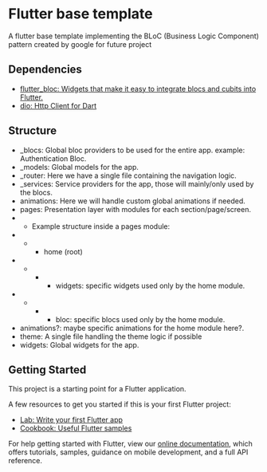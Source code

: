 # Flutter base template

A flutter base template implementing the BLoC (Business Logic Component) pattern created by google for future project

## Dependencies 
- [flutter_bloc: Widgets that make it easy to integrate blocs and cubits into Flutter.](https://pub.dev/packages/flutter_bloc)
- [dio: Http Client for Dart](https://pub.dev/packages/dio)

## Structure
+ _blocs: Global bloc providers to be used for the entire app. example: Authentication Bloc.
+ _models: Global models for the app.
+ _router: Here we have a single file containing the navigation logic.
+ _services: Service providers for the app, those will mainly/only used by the blocs.
+ animations: Here we will handle custom global animations if needed.
+ pages: Presentation layer with modules for each section/page/screen.
+ + Example structure inside a pages module:
+ + + home (root)
+ + + + widgets: specific widgets used only by the home module.
+ + + + bloc: specific blocs used only by the home module.
+ animations?: maybe specific animations for the home module here?.
+ theme: A single file handling the theme logic if possible
+ widgets: Global widgets for the app.

## Getting Started

This project is a starting point for a Flutter application.

A few resources to get you started if this is your first Flutter project:

- [Lab: Write your first Flutter app](https://flutter.dev/docs/get-started/codelab)
- [Cookbook: Useful Flutter samples](https://flutter.dev/docs/cookbook)

For help getting started with Flutter, view our
[online documentation](https://flutter.dev/docs), which offers tutorials,
samples, guidance on mobile development, and a full API reference.
